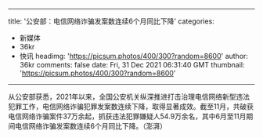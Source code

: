 
---
title: '公安部：电信网络诈骗发案数连续6个月同比下降'
categories: 
 - 新媒体
 - 36kr
 - 快讯
headimg: 'https://picsum.photos/400/300?random=8600'
author: 36kr
comments: false
date: Fri, 31 Dec 2021 06:31:40 GMT
thumbnail: 'https://picsum.photos/400/300?random=8600'
---

<div>   
从公安部获悉，2021年以来，全国公安机关纵深推进打击治理电信网络新型违法犯罪工作，电信网络诈骗犯罪发案数连续下降，取得显著成效。截至11月，共破获电信网络诈骗案件37万余起，抓获违法犯罪嫌疑人54.9万余名，其中6月至11月期间电信网络诈骗发案数连续6个月同比下降。（澎湃）  
</div>
            